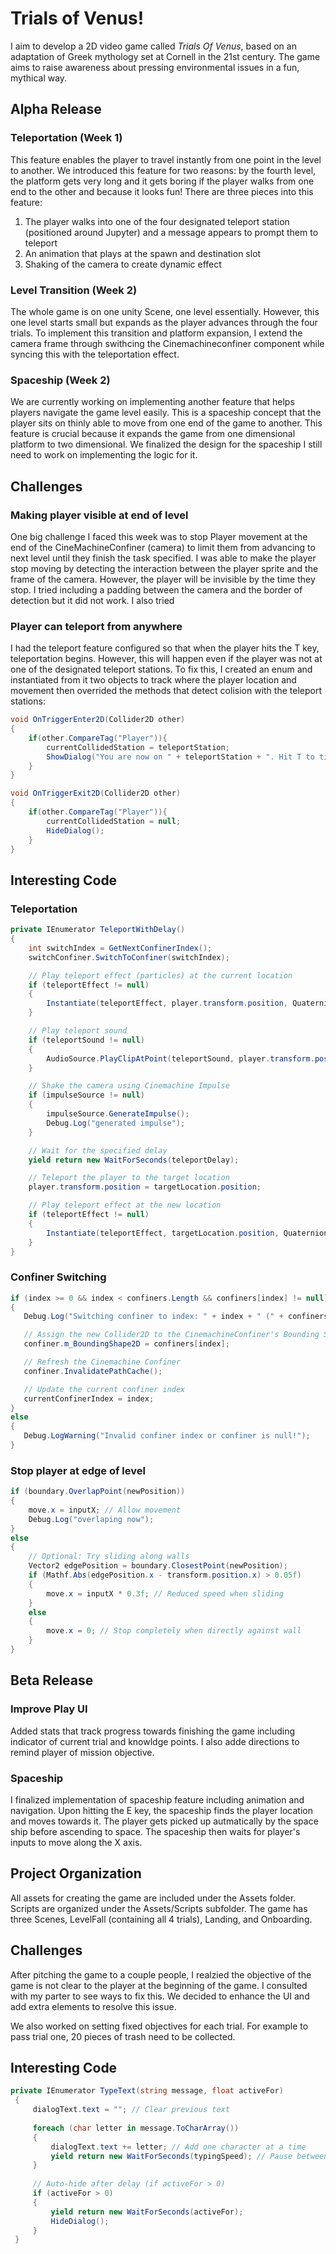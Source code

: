 # Trials of Venus!

I aim to develop a 2D video game called *Trials Of Venus*, based on an adaptation of Greek mythology set at Cornell in the 21st century. The game aims to raise awareness about pressing environmental issues in a fun, mythical way.  

## Alpha Release
### Teleportation (Week 1)
This feature enables the player to travel instantly from one point in the level to another. We introduced this feature for two reasons: by the fourth level, the platform gets very long and it gets boring if the player walks from one end to the other and because it looks fun! 
There are three pieces into this feature:
1. The player walks into one of the four designated teleport station (positioned around Jupyter) and a message appears to prompt them to teleport
2. An animation that plays at the spawn and destination slot 
3. Shaking of the camera to create dynamic effect
   
### Level Transition (Week 2)
The whole game is on one unity Scene, one level essentially. However, this one level starts small but expands as the player advances through the four trials. To implement this transition and platform expansion, I extend the camera frame through swithcing the Cinemachineconfiner component while syncing this with the teleportation effect.

### Spaceship (Week 2)
We are currently working on implementing another feature that helps players navigate the game level easily. This is a spaceship concept that the player sits on thinly able to move from one end of the game to another. This feature is crucial because it expands the game from one dimensional platform to two dimensional. We finalized the design for the spaceship I still need to work on implementing the logic for it.

## Challenges
### Making player visible at end of level
One big challenge I faced this week was to stop Player movement at the end of the CineMachineConfiner (camera) to limit them from advancing to next level until they finish the task specified. I was able to make the player stop moving by detecting the interaction between the player sprite and the frame of the camera. However, the player will be invisible by the time they stop. I tried including a padding between the camera and the border of detection but it did not work. I also tried  
### Player can teleport from anywhere
I had the teleport feature configured so that when the player hits the T key, teleportation begins. However, this will happen even if the player was not at one of the designated teleport stations. To fix this, I created an enum and instantiated from it two objects to track where the player location and movement then overrided the methods that detect colision with the teleport stations:
```csharp
void OnTriggerEnter2D(Collider2D other)
{
    if(other.CompareTag("Player")){
        currentCollidedStation = teleportStation;
        ShowDialog("You are now on " + teleportStation + ". Hit T to time travel!", other);
    }
}

void OnTriggerExit2D(Collider2D other)
{
    if(other.CompareTag("Player")){
        currentCollidedStation = null;
        HideDialog();
    }
}
```


## Interesting Code
### Teleportation
```csharp
private IEnumerator TeleportWithDelay()
{
    int switchIndex = GetNextConfinerIndex();
    switchConfiner.SwitchToConfiner(switchIndex);

    // Play teleport effect (particles) at the current location
    if (teleportEffect != null)
    {
        Instantiate(teleportEffect, player.transform.position, Quaternion.identity);
    }

    // Play teleport sound
    if (teleportSound != null)
    {
        AudioSource.PlayClipAtPoint(teleportSound, player.transform.position);
    }

    // Shake the camera using Cinemachine Impulse
    if (impulseSource != null)
    {
        impulseSource.GenerateImpulse();
        Debug.Log("generated impulse");
    }

    // Wait for the specified delay
    yield return new WaitForSeconds(teleportDelay);

    // Teleport the player to the target location
    player.transform.position = targetLocation.position;

    // Play teleport effect at the new location
    if (teleportEffect != null)
    {
        Instantiate(teleportEffect, targetLocation.position, Quaternion.identity);
    }
}

```
### Confiner Switching
```csharp
if (index >= 0 && index < confiners.Length && confiners[index] != null)
{
   Debug.Log("Switching confiner to index: " + index + " (" + confiners[index].name + ")");

   // Assign the new Collider2D to the CinemachineConfiner's Bounding Shape 2D
   confiner.m_BoundingShape2D = confiners[index];

   // Refresh the Cinemachine Confiner
   confiner.InvalidatePathCache();

   // Update the current confiner index
   currentConfinerIndex = index;
}
else
{
   Debug.LogWarning("Invalid confiner index or confiner is null!");
}
```
### Stop player at edge of level
```csharp
if (boundary.OverlapPoint(newPosition))
{
    move.x = inputX; // Allow movement
    Debug.Log("overlaping now");
}
else
{
    // Optional: Try sliding along walls
    Vector2 edgePosition = boundary.ClosestPoint(newPosition);
    if (Mathf.Abs(edgePosition.x - transform.position.x) > 0.05f)
    {
        move.x = inputX * 0.3f; // Reduced speed when sliding
    }
    else
    {
        move.x = 0; // Stop completely when directly against wall
    }
}
```



## Beta Release
### Improve Play UI
Added stats that track progress towards finishing the game including indicator of current trial and knowldge points. I also adde directions to remind player of mission objective.

### Spaceship
I finalized implementation of spaceship feature including animation and navigation. Upon hitting the E key, the spaceship finds the player location and moves towards it. The player gets picked up autmatically by the space ship before ascending to space. The spaceship then waits for player's inputs to move along the X axis.

## Project Organization
All assets for creating the game are included under the Assets folder. Scripts are organized under the Assets/Scripts subfolder. The game has three Scenes, LevelFall (containing all 4 trials), Landing, and Onboarding.

## Challenges
After pitching the game to a couple people, I realzied the objective of the game is not clear to the player at the beginning of the game. I consulted with my parter to see ways to fix this. We decided to enhance the UI and add extra elements to resolve this issue. 

We also worked on setting fixed objectives for each trial. For example to pass trial one, 20 pieces of trash need to be collected.

## Interesting Code
```csharp
private IEnumerator TypeText(string message, float activeFor)
 {
     dialogText.text = ""; // Clear previous text
     
     foreach (char letter in message.ToCharArray())
     {
         dialogText.text += letter; // Add one character at a time
         yield return new WaitForSeconds(typingSpeed); // Pause between letters
     }
     
     // Auto-hide after delay (if activeFor > 0)
     if (activeFor > 0)
     {
         yield return new WaitForSeconds(activeFor);
         HideDialog();
     }
 }
```
